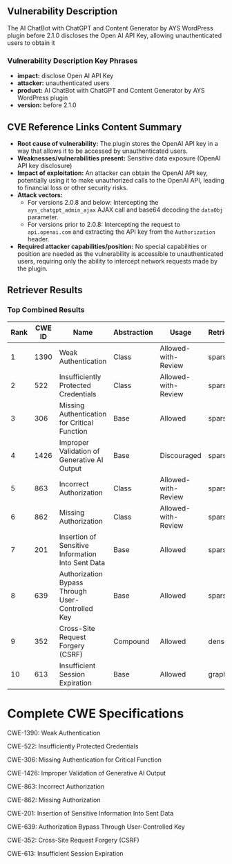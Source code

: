 ## Vulnerability Description
The AI ChatBot with ChatGPT and Content Generator by AYS WordPress plugin before 2.1.0 discloses the Open AI API Key, allowing unauthenticated users to obtain it

### Vulnerability Description Key Phrases
- **impact:** disclose Open AI API Key
- **attacker:** unauthenticated users
- **product:** AI ChatBot with ChatGPT and Content Generator by AYS WordPress plugin
- **version:** before 2.1.0

## CVE Reference Links Content Summary
- **Root cause of vulnerability:** The plugin stores the OpenAI API key in a way that allows it to be accessed by unauthenticated users.
- **Weaknesses/vulnerabilities present:** Sensitive data exposure (OpenAI API key disclosure)
- **Impact of exploitation:** An attacker can obtain the OpenAI API key, potentially using it to make unauthorized calls to the OpenAI API, leading to financial loss or other security risks.
- **Attack vectors:**
    - For versions 2.0.8 and below: Intercepting the `ays_chatgpt_admin_ajax` AJAX call and base64 decoding the `dataObj` parameter.
    - For versions prior to 2.0.8: Intercepting the request to `api.openai.com` and extracting the API key from the `Authorization` header.
- **Required attacker capabilities/position:** No special capabilities or position are needed as the vulnerability is accessible to unauthenticated users, requiring only the ability to intercept network requests made by the plugin.

## Retriever Results

### Top Combined Results

| Rank | CWE ID | Name | Abstraction | Usage  | Retrievers | Individual Scores |
|------|--------|------|-------------|-------|------------|-------------------|
| 1 | 1390 | Weak Authentication | Class | Allowed-with-Review | sparse | 0.053 |
| 2 | 522 | Insufficiently Protected Credentials | Class | Allowed-with-Review | sparse | 0.050 |
| 3 | 306 | Missing Authentication for Critical Function | Base | Allowed | sparse | 0.050 |
| 4 | 1426 | Improper Validation of Generative AI Output | Base | Discouraged | sparse | 0.050 |
| 5 | 863 | Incorrect Authorization | Class | Allowed-with-Review | sparse | 0.050 |
| 6 | 862 | Missing Authorization | Class | Allowed-with-Review | sparse | 0.049 |
| 7 | 201 | Insertion of Sensitive Information Into Sent Data | Base | Allowed | sparse | 0.048 |
| 8 | 639 | Authorization Bypass Through User-Controlled Key | Base | Allowed | sparse | 0.047 |
| 9 | 352 | Cross-Site Request Forgery (CSRF) | Compound | Allowed | dense | 0.416 |
| 10 | 613 | Insufficient Session Expiration | Base | Allowed | graph | 0.002 |



# Complete CWE Specifications

CWE-1390: Weak Authentication

CWE-522: Insufficiently Protected Credentials

CWE-306: Missing Authentication for Critical Function

CWE-1426: Improper Validation of Generative AI Output

CWE-863: Incorrect Authorization

CWE-862: Missing Authorization

CWE-201: Insertion of Sensitive Information Into Sent Data

CWE-639: Authorization Bypass Through User-Controlled Key

CWE-352: Cross-Site Request Forgery (CSRF)

CWE-613: Insufficient Session Expiration
